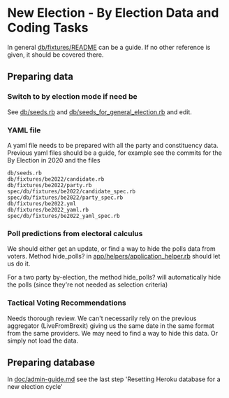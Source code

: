 # New Election - By Election Data and Coding Tasks

In general [db/fixtures/README](../../db/fixtures/README.md) can be a guide. If no other reference is given, it should be covered there.

## Preparing data

### Switch to by election mode if need be

See [db/seeds.rb](../seeds.rb) and [db/seeds_for_general_election.rb](../seeds_for_general_election.rb) and edit.

### YAML file

A yaml file needs to be prepared with all the party and constituency data. Previous yaml files should be a guide, for example see the commits for the By Election in 2020 and the files 

    db/seeds.rb
    db/fixtures/be2022/candidate.rb
    db/fixtures/be2022/party.rb
    spec/db/fixtures/be2022/candidate_spec.rb
    spec/db/fixtures/be2022/party_spec.rb
    db/fixtures/be2022.yml
    db/fixtures/be2022_yaml.rb
    spec/db/fixtures/be2022_yaml_spec.rb

### Poll predictions from electoral calculus

We should either get an update, or find a way to hide the polls data from voters. Method hide_polls? in [app/helpers/application_helper.rb](../../app/helpers/application_helper.rb) should let us do it. 

For a two party by-election, the method hide_polls? will automatically hide the polls (since they're not needed as selection criteria)

### Tactical Voting Recommendations

Needs thorough review. We can't necessarily rely on the previous aggregator (LiveFromBrexit) giving us the same date in the same format from the same providers. We may need to find a way to hide this data. Or simply not load the data.

## Preparing database

In [doc/admin-guide.md](../admin-guide.md) see the last step 'Resetting Heroku database for a new election cycle'

